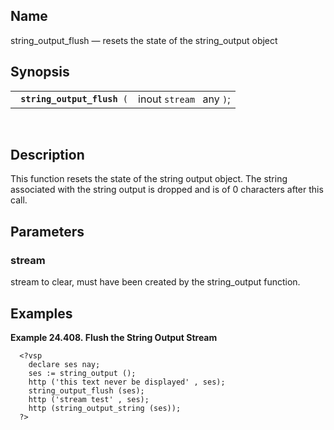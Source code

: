 <div id="fn_string_output_flush" class="refentry">

<div class="titlepage">

</div>

<div class="refnamediv">

## Name

string_output_flush — resets the state of the string_output object

</div>

<div class="refsynopsisdiv">

## Synopsis

<div id="fsyn_string_output_flush" class="funcsynopsis">

|                                  |                          |
|----------------------------------|--------------------------|
| ` `**`string_output_flush`**` (` | inout `stream ` any `)`; |

<div class="funcprototype-spacer">

 

</div>

</div>

</div>

<div id="desc_34" class="refsect1">

## Description

This function resets the state of the string output object. The string
associated with the string output is dropped and is of 0 characters
after this call.

</div>

<div id="params_08" class="refsect1">

## Parameters

<div id="id112375" class="refsect2">

### stream

stream to clear, must have been created by the string_output function.

</div>

</div>

<div id="examples_09" class="refsect1">

## Examples

<div id="ex_string_output_flush" class="example">

**Example 24.408. Flush the String Output Stream**

<div class="example-contents">

``` programlisting
  <?vsp
    declare ses nay;
    ses := string_output ();
    http ('this text never be displayed' , ses);
    string_output_flush (ses);
    http ('stream test' , ses);
    http (string_output_string (ses));
  ?>
  
```

</div>

</div>

  

</div>

</div>
